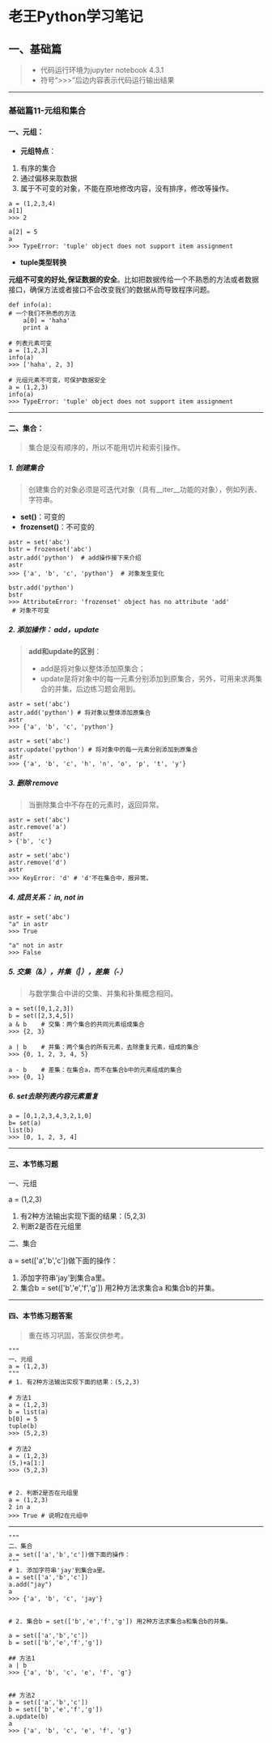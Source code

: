 # 老王Python学习笔记
## 一、基础篇

> - 代码运行环境为jupyter notebook 4.3.1
> - 符号“>>>”后边内容表示代码运行输出结果

---

### 基础篇11-元组和集合

#### 一、元组：

- **元组特点**：

1. 有序的集合
2. 通过偏移来取数据
3. 属于不可变的对象，不能在原地修改内容，没有排序，修改等操作。

```
a = (1,2,3,4)
a[1] 
>>> 2

a[2] = 5
a
>>> TypeError: 'tuple' object does not support item assignment
```

- **tuple类型转换**

**元组不可变的好处,保证数据的安全**。比如把数据传给一个不熟悉的方法或者数据接口，确保方法或者接口不会改变我们的数据从而导致程序问题。

```
def info(a):
# 一个我们不熟悉的方法
    a[0] = 'haha'
    print a

# 列表元素可变    
a = [1,2,3]
info(a)
>>> ['haha', 2, 3] 

# 元组元素不可变，可保护数据安全  
a = (1,2,3)
info(a)
>>> TypeError: 'tuple' object does not support item assignment
```

---

#### 二、集合：

> 集合是没有顺序的，所以不能用切片和索引操作。

##### 1. 创建集合
> 创建集合的对象必须是可迭代对象（具有__iter__功能的对象），例如列表、字符串。

- **set()**：可变的 
- **frozenset()**：不可变的

```
astr = set('abc') 
bstr = frozenset('abc') 
astr.add('python')  # add操作接下来介绍
astr                
>>> {'a', 'b', 'c', 'python'}  # 对象发生变化

bstr.add('python')
bstr                      
>>> AttributeError: 'frozenset' object has no attribute 'add'
 # 对象不可变
```

##### 2. 添加操作： add，update
> **add和update的区别**：
> - add是将对象以整体添加原集合；
> - update是将对象中的每一元素分别添加到原集合，另外，可用来求两集合的并集，后边练习题会用到。

```
astr = set('abc')
astr.add('python') # 将对象以整体添加原集合
astr
>>> {'a', 'b', 'c', 'python'}

astr = set('abc')
astr.update('python') # 将对象中的每一元素分别添加到原集合
astr
>>> {'a', 'b', 'c', 'h', 'n', 'o', 'p', 't', 'y'}

```

##### 3. 删除 remove
> 当删除集合中不存在的元素时，返回异常。

```
astr = set('abc')
astr.remove('a')
astr
> {'b', 'c'}

astr = set('abc')
astr.remove('d')
astr
>>> KeyError: 'd' # 'd'不在集合中，报异常。
```

##### 4. 成员关系： in, not in

```
astr = set('abc')
"a" in astr
>>> True 

"a" not in astr
>>> False

```
##### 5. 交集（&），并集（|），差集（-）   

> 与数学集合中讲的交集、并集和补集概念相同。

```
a = set([0,1,2,3])
b = set([2,3,4,5])
a & b    # 交集：两个集合的共同元素组成集合
>>> {2, 3}

a | b    # 并集：两个集合的所有元素，去除重复元素，组成的集合
>>> {0, 1, 2, 3, 4, 5}

a - b    # 差集：在集合a，而不在集合b中的元素组成的集合
>>> {0, 1}

```
##### 6. set去除列表内容元素重复

```
a = [0,1,2,3,4,3,2,1,0]
b= set(a)
list(b)
>>> [0, 1, 2, 3, 4]
```
---

#### 三、本节练习题

一、元组

a = (1,2,3)

1. 有2种方法输出实现下面的结果：(5,2,3)
2. 判断2是否在元组里

二、集合

a = set(['a','b','c'])做下面的操作：

1. 添加字符串'jay'到集合a里。
2. 集合b = set(['b','e','f','g']) 用2种方法求集合a 和集合b的并集。

---

#### 四、本节练习题答案

> 重在练习巩固，答案仅供参考。

```
"""
一、元组
a = (1,2,3)
"""
# 1. 有2种方法输出实现下面的结果：(5,2,3)

# 方法1
a = (1,2,3)
b = list(a)
b[0] = 5
tuple(b)
>>> (5,2,3)
 
# 方法2
a = (1,2,3)
(5,)+a[1:]
>>> (5,2,3)


# 2. 判断2是否在元组里
a = (1,2,3)
2 in a
>>> True # 说明2在元组中

```

---

```
"""
二、集合
a = set(['a','b','c'])做下面的操作：
"""
# 1. 添加字符串'jay'到集合a里。
a = set(['a','b','c'])
a.add("jay")
a
>>> {'a', 'b', 'c', 'jay'}


# 2. 集合b = set(['b','e','f','g']) 用2种方法求集合a和集合b的并集。

a = set(['a','b','c'])
b = set(['b','e','f','g']) 

## 方法1 
a | b
>>> {'a', 'b', 'c', 'e', 'f', 'g'}


## 方法2
a = set(['a','b','c'])
b = set(['b','e','f','g']) 
a.update(b)
a
>>> {'a', 'b', 'c', 'e', 'f', 'g'}
```
